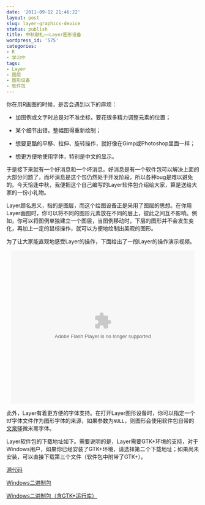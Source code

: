 ```yaml
---
date: '2011-09-12 21:46:22'
layout: post
slug: layer-graphics-device
status: publish
title: 中秋献礼——Layer图形设备
wordpress_id: '575'
categories:
- R
- 学习中
tags:
- Layer
- 图层
- 图形设备
- 软件包
---
```


你在用R画图的时候，是否会遇到以下的麻烦：

	
  * 加图例或文字时总是对不准坐标，要花很多精力调整元素的位置；
	
  * 某个细节出错，整幅图得重新绘制；
	
  * 想要更酷的平移、拉伸、旋转操作，就好像在Gimp或Photoshop里面一样；
	
  * 想更方便地使用字体，特别是中文的显示。


于是接下来就有一个好消息和一个坏消息。好消息是有一个软件包可以解决上面的大部分问题了，而坏消息是这个包仍然处于开发阶段，所以各种bug是难以避免的。今天恰逢中秋，我便把这个自己编写的Layer软件包介绍给大家，算是送给大家的一份小礼物。

Layer顾名思义，指的是图层，而这个绘图设备正是采用了图层的思想。在你用Layer画图时，你可以将不同的图形元素放在不同的层上，彼此之间互不影响。例如，你可以将图例单独建立一个图层，当图例移动时，下层的图形并不会发生变化，再加上一定的鼠标操作，就可以方便地绘制出美观的图形。

为了让大家能直观地感受Layer的操作，下面给出了一段Layer的操作演示视频。

<p><center><embed src="http://player.youku.com/player.php/sid/XMzAzNDkyNTU2/v.swf" allowFullScreen="true" quality="high" width="480" height="400" align="middle" allowScriptAccess="always" type="application/x-shockwave-flash"></embed></center></p>

此外，Layer有着更方便的字体支持。在打开Layer图形设备时，你可以指定一个ttf字体文件作为图形字体的来源，如果参数为`NULL`，则图形会使用软件包自带的[文泉驿](http://wenq.org)微米黑字体。

Layer软件包的下载地址如下。需要说明的是，Layer需要GTK+环境的支持，对于Windows用户，如果你已经安装了GTK+环境，请选择第二个下载地址；如果尚未安装，可以直接下载第三个文件（软件包中附带了GTK+）。

[源代码](https://bitbucket.org/yixuan/cn/downloads/Layer_0.1-0.tar.gz)

[Windows二进制包](https://bitbucket.org/yixuan/cn/downloads/Layer_0.1-0.zip)

[Windows二进制包（含GTK+运行库）](https://bitbucket.org/yixuan/cn/downloads/Layer.zip)
